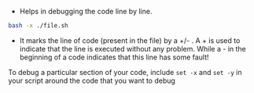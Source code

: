 + Helps in debugging the code line by line.
```bash
bash -x ./file.sh
```
+ It marks the line of code (present in the file) by a +/- . A + is used to indicate that the line is executed without any problem. While a - in the beginning of a code indicates that this line has some fault!


To debug a particular section of your code, include `set -x` and `set -y` in your script around the code that you want to debug
```bash

```